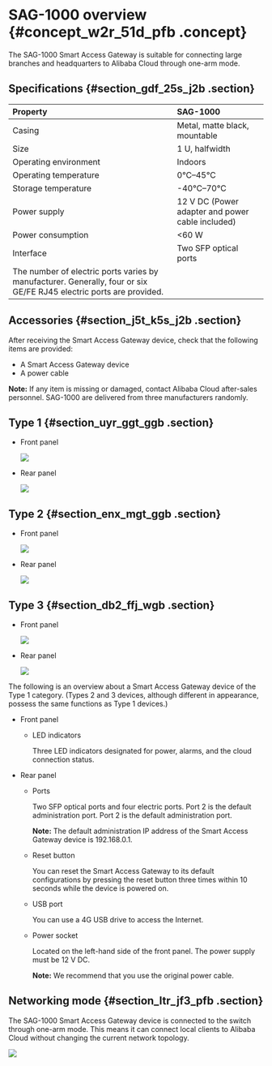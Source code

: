 # SAG-1000 overview {#concept_w2r_51d_pfb .concept}

The SAG-1000 Smart Access Gateway is suitable for connecting large branches and headquarters to Alibaba Cloud through one-arm mode.

## Specifications {#section_gdf_25s_j2b .section}

|Property|SAG-1000|
|:-------|:-------|
|Casing|Metal, matte black, mountable|
|Size|1 U, halfwidth|
|Operating environment|Indoors|
|Operating temperature|0℃–45℃|
|Storage temperature|-40℃–70℃|
|Power supply|12 V DC \(Power adapter and power cable included\)|
|Power consumption|<60 W|
|Interface|Two SFP optical ports|
|The number of electric ports varies by manufacturer. Generally, four or six GE/FE RJ45 electric ports are provided.|

## Accessories {#section_j5t_k5s_j2b .section}

After receiving the Smart Access Gateway device, check that the following items are provided:

-   A Smart Access Gateway device
-   A power cable

**Note:** If any item is missing or damaged, contact Alibaba Cloud after-sales personnel. SAG-1000 are delivered from three manufacturers randomly.

## Type 1 {#section_uyr_ggt_ggb .section}

-   Front panel

    ![](http://static-aliyun-doc.oss-cn-hangzhou.aliyuncs.com/assets/img/24600/155132451921275_en-US.png)

-   Rear panel

    ![](http://static-aliyun-doc.oss-cn-hangzhou.aliyuncs.com/assets/img/24600/155132451921276_en-US.png)


## Type 2 {#section_enx_mgt_ggb .section}

-   Front panel

    ![](http://static-aliyun-doc.oss-cn-hangzhou.aliyuncs.com/assets/img/24600/155132451938555_en-US.png)

-   Rear panel

    ![](http://static-aliyun-doc.oss-cn-hangzhou.aliyuncs.com/assets/img/24600/155132451938557_en-US.png)


## Type 3 {#section_db2_ffj_wgb .section}

-   Front panel

    ![](http://static-aliyun-doc.oss-cn-hangzhou.aliyuncs.com/assets/img/24600/155132451938558_en-US.png)

-   Rear panel

    ![](http://static-aliyun-doc.oss-cn-hangzhou.aliyuncs.com/assets/img/24600/155132451938559_en-US.png)


The following is an overview about a Smart Access Gateway device of the Type 1 category. \(Types 2 and 3 devices, although different in appearance, possess the same functions as Type 1 devices.\)

-   Front panel

    -   LED indicators

        Three LED indicators designated for power, alarms, and the cloud connection status.

-   Rear panel

    -   Ports

        Two SFP optical ports and four electric ports. Port 2 is the default administration port. Port 2 is the default administration port.

        **Note:** The default administration IP address of the Smart Access Gateway device is 192.168.0.1.

    -   Reset button

        You can reset the Smart Access Gateway to its default configurations by pressing the reset button three times within 10 seconds while the device is powered on.

    -   USB port

        You can use a 4G USB drive to access the Internet.

    -   Power socket

        Located on the left-hand side of the front panel. The power supply must be 12 V DC.

        **Note:** We recommend that you use the original power cable.


## Networking mode {#section_ltr_jf3_pfb .section}

The SAG-1000 Smart Access Gateway device is connected to the switch through one-arm mode. This means it can connect local clients to Alibaba Cloud without changing the current network topology.

![](http://static-aliyun-doc.oss-cn-hangzhou.aliyuncs.com/assets/img/24600/155132451939342_en-US.png)

